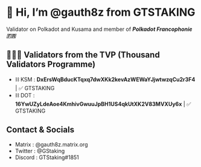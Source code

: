 # 👋 Hi, I’m @gauth8z from GTSTAKING

Validator on Polkadot and Kusama and member of _**Polkadot Francophonie 🇫🇷**_

## 👨🏻‍💻 Validators from the TVP (Thousand Validators Programme)
- ⛓ KSM : **DxErsWqBducKTqxq7dwXKk2kevAzWEWaYJjwtwzqCu2r3F4**  | ✅ GTSTAKING
- ⛓ DOT : **16YwUZyLdeAoe4KmhivGwuuJpBH1US4qkUtXK2V83MVXUy6x** | ✅ GTSTAKING

## Contact & Socials
- Matrix  : @gauth8z.matrix.org
- Twitter : @GStaking
- Discord : GTStaking#1851
